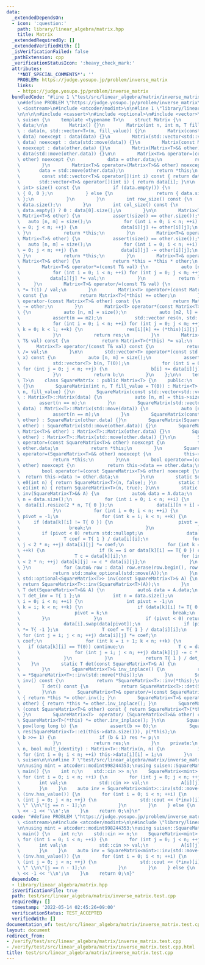 ```yaml
---
data:
  _extendedDependsOn:
  - icon: ':question:'
    path: library/linear_algebra/matrix.hpp
    title: Matrix
  _extendedRequiredBy: []
  _extendedVerifiedWith: []
  _isVerificationFailed: false
  _pathExtension: cpp
  _verificationStatusIcon: ':heavy_check_mark:'
  attributes:
    '*NOT_SPECIAL_COMMENTS*': ''
    PROBLEM: https://judge.yosupo.jp/problem/inverse_matrix
    links:
    - https://judge.yosupo.jp/problem/inverse_matrix
  bundledCode: "#line 1 \"test/src/linear_algebra/matrix/inverse_matrix.test.cpp\"\
    \n#define PROBLEM \"https://judge.yosupo.jp/problem/inverse_matrix\"\n\n#include\
    \ <iostream>\n#include <atcoder/modint>\n\n#line 1 \"library/linear_algebra/matrix.hpp\"\
    \n\n\n\n#include <cassert>\n#include <optional>\n#include <vector>\n\nnamespace\
    \ suisen {\n    template <typename T>\n    struct Matrix {\n        std::vector<std::vector<T>>\
    \ data;\n\n        Matrix() {}\n        Matrix(int n, int m, T fill_value = T(0))\
    \ : data(n, std::vector<T>(m, fill_value)) {}\n        Matrix(const std::vector<std::vector<T>>&\
    \ data) noexcept : data(data) {}\n        Matrix(std::vector<std::vector<T>>&&\
    \ data) noexcept : data(std::move(data)) {}\n        Matrix(const Matrix<T>& other)\
    \ noexcept : data(other.data) {}\n        Matrix(Matrix<T>&& other) noexcept :\
    \ data(std::move(other.data)) {}\n\n        Matrix<T>& operator=(const Matrix<T>&\
    \ other) noexcept {\n            data = other.data;\n            return *this;\n\
    \        }\n        Matrix<T>& operator=(Matrix<T>&& other) noexcept {\n     \
    \       data = std::move(other.data);\n            return *this;\n        }\n\n\
    \        const std::vector<T>& operator[](int i) const { return data[i]; }\n \
    \       std::vector<T>& operator[](int i) { return data[i]; }\n\n        std::pair<int,\
    \ int> size() const {\n            if (data.empty()) {\n                return\
    \ { 0, 0 };\n            } else {\n                return { data.size(), data[0].size()\
    \ };\n            }\n        }\n        int row_size() const {\n            return\
    \ data.size();\n        }\n        int col_size() const {\n            return\
    \ data.empty() ? 0 : data[0].size();\n        }\n\n        Matrix<T>& operator+=(const\
    \ Matrix<T>& other) {\n            assert(size() == other.size());\n         \
    \   auto [n, m] = size();\n            for (int i = 0; i < n; ++i) for (int j\
    \ = 0; j < m; ++j) {\n                data[i][j] += other[i][j];\n           \
    \ }\n            return *this;\n        }\n        Matrix<T>& operator-=(const\
    \ Matrix<T>& other) {\n            assert(size() == other.size());\n         \
    \   auto [n, m] = size();\n            for (int i = 0; i < n; ++i) for (int j\
    \ = 0; j < m; ++j) {\n                data[i][j] -= other[i][j];\n           \
    \ }\n            return *this;\n        }\n        Matrix<T>& operator*=(const\
    \ Matrix<T>& other) {\n            return *this = *this * other;\n        }\n\
    \        Matrix<T>& operator*=(const T& val) {\n            auto [n, m] = size();\n\
    \            for (int i = 0; i < n; ++i) for (int j = 0; j < m; ++j) {\n     \
    \           data[i][j] *= val;\n            }\n            return *this;\n   \
    \     }\n        Matrix<T>& operator/=(const T& val) {\n            return *this\
    \ *= T(1) / val;\n        }\n        Matrix<T> operator+(const Matrix<T>& other)\
    \ const {\n            return Matrix<T>(*this) += other;\n        }\n        Matrix<T>\
    \ operator-(const Matrix<T>& other) const {\n            return Matrix<T>(*this)\
    \ -= other;\n        }\n        Matrix<T> operator*(const Matrix<T>& other) const\
    \ {\n            auto [n, m] = size();\n            auto [m2, l] = other.size();\n\
    \            assert(m == m2);\n            std::vector res(n, std::vector(l, T(0)));\n\
    \            for (int i = 0; i < n; ++i) for (int j = 0; j < m; ++j) for (int\
    \ k = 0; k < l; ++k) {\n                res[i][k] += (*this)[i][j] * other[j][k];\n\
    \            }\n            return res;\n        }\n        Matrix<T> operator*(const\
    \ T& val) const {\n            return Matrix<T>(*this) *= val;\n        }\n  \
    \      Matrix<T> operator/(const T& val) const {\n            return Matrix<T>(*this)\
    \ /= val;\n        }\n\n        std::vector<T> operator*(const std::vector<T>&\
    \ x) const {\n            auto [n, m] = size();\n            assert(m == int(x.size()));\n\
    \            std::vector<T> b(n, T(0));\n            for (int i = 0; i < n; ++i)\
    \ for (int j = 0; j < m; ++j) {\n                b[i] += data[i][j] * x[j];\n\
    \            }\n            return b;\n        }\n    };\n\n    template <typename\
    \ T>\n    class SquareMatrix : public Matrix<T> {\n    public:\n        SquareMatrix()\
    \ {}\n        SquareMatrix(int n, T fill_value = T(0)) : Matrix<T>::Matrix(n,\
    \ n, fill_value) {}\n        SquareMatrix(const std::vector<std::vector<T>>& data)\
    \ : Matrix<T>::Matrix(data) {\n            auto [n, m] = this->size();\n     \
    \       assert(n == m);\n        }\n        SquareMatrix(std::vector<std::vector<T>>&&\
    \ data) : Matrix<T>::Matrix(std::move(data)) {\n            auto [n, m] = this->size();\n\
    \            assert(n == m);\n        }\n        SquareMatrix(const SquareMatrix<T>&\
    \ other) : SquareMatrix(other.data) {}\n        SquareMatrix(SquareMatrix<T>&&\
    \ other) : SquareMatrix(std::move(other.data)) {}\n        SquareMatrix(const\
    \ Matrix<T>& other) : Matrix<T>::Matrix(other.data) {}\n        SquareMatrix(Matrix<T>&&\
    \ other) : Matrix<T>::Matrix(std::move(other.data)) {}\n\n        SquareMatrix<T>&\
    \ operator=(const SquareMatrix<T>& other) noexcept {\n            this->data =\
    \ other.data;\n            return *this;\n        }\n        SquareMatrix<T>&\
    \ operator=(SquareMatrix<T>&& other) noexcept {\n            this->data = std::move(other.data);\n\
    \            return *this;\n        }\n\n        bool operator==(const SquareMatrix<T>&\
    \ other) noexcept {\n            return this->data == other.data;\n        }\n\
    \        bool operator!=(const SquareMatrix<T>& other) noexcept {\n          \
    \  return this->data != other.data;\n        }\n\n        static SquareMatrix<T>\
    \ e0(int n) { return SquareMatrix<T>(n, false); }\n        static SquareMatrix<T>\
    \ e1(int n) { return SquareMatrix<T>(n, true); }\n\n        static std::optional<SquareMatrix<T>>\
    \ inv(SquareMatrix<T>&& A) {\n            auto& data = A.data;\n            int\
    \ n = data.size();\n            for (int i = 0; i < n; ++i) {\n              \
    \  data[i].resize(2 * n, T{ 0 });\n                data[i][n + i] = T{ 1 };\n\
    \            }\n            for (int i = 0; i < n; ++i) {\n                int\
    \ pivot = -1;\n                for (int k = i; k < n; ++k) {\n               \
    \     if (data[k][i] != T{ 0 }) {\n                        pivot = k;\n      \
    \                  break;\n                    }\n                }\n        \
    \        if (pivot < 0) return std::nullopt;\n                data[i].swap(data[pivot]);\n\
    \                T coef = T{ 1 } / data[i][i];\n                for (int j = i;\
    \ j < 2 * n; ++j) data[i][j] *= coef;\n                for (int k = 0; k < n;\
    \ ++k) {\n                    if (k == i or data[k][i] == T{ 0 }) continue;\n\
    \                    T c = data[k][i];\n                    for (int j = i; j\
    \ < 2 * n; ++j) data[k][j] -= c * data[i][j];\n                }\n           \
    \ }\n            for (auto& row : data) row.erase(row.begin(), row.begin() + n);\n\
    \            return std::make_optional(std::move(A));\n        }\n        static\
    \ std::optional<SquareMatrix<T>> inv(const SquareMatrix<T>& A) {\n           \
    \ return SquareMatrix<T>::inv(SquareMatrix<T>(A));\n        }\n        static\
    \ T det(SquareMatrix<T>&& A) {\n            auto& data = A.data;\n           \
    \ T det_inv = T{ 1 };\n            int n = data.size();\n            for (int\
    \ i = 0; i < n; ++i) {\n                int pivot = -1;\n                for (int\
    \ k = i; k < n; ++k) {\n                    if (data[k][i] != T{ 0 }) {\n    \
    \                    pivot = k;\n                        break;\n            \
    \        }\n                }\n                if (pivot < 0) return T{ 0 };\n\
    \                data[i].swap(data[pivot]);\n                if (pivot != i) det_inv\
    \ *= T{ -1 };\n                T coef = T{ 1 } / data[i][i];\n               \
    \ for (int j = i; j < n; ++j) data[i][j] *= coef;\n                det_inv *=\
    \ coef;\n                for (int k = i + 1; k < n; ++k) {\n                 \
    \   if (data[k][i] == T(0)) continue;\n                    T c = data[k][i];\n\
    \                    for (int j = i; j < n; ++j) data[k][j] -= c * data[i][j];\n\
    \                }\n            }\n            return T{ 1 } / det_inv;\n    \
    \    }\n        static T det(const SquareMatrix<T>& A) {\n            return SquareMatrix<T>::det(SquareMatrix<T>(A));\n\
    \        }\n        SquareMatrix<T>& inv_inplace() {\n            return *this\
    \ = *SquareMatrix<T>::inv(std::move(*this));\n        }\n        SquareMatrix<T>\
    \ inv() const {\n            return *SquareMatrix<T>::inv(*this);\n        }\n\
    \        T det() const {\n            return SquareMatrix<T>::det(SquareMatrix<T>(*this));\n\
    \        }\n\n        SquareMatrix<T>& operator/=(const SquareMatrix<T>& other)\
    \ { return *this *= other.inv(); }\n        SquareMatrix<T>& operator/=(SquareMatrix<T>&&\
    \ other) { return *this *= other.inv_inplace(); }\n        SquareMatrix<T>  operator/\
    \ (const SquareMatrix<T>& other) const { return SquareMatrix<T>(*this) *= other.inv();\
    \ }\n        SquareMatrix<T>  operator/ (SquareMatrix<T>&& other) const { return\
    \ SquareMatrix<T>(*this) *= other.inv_inplace(); }\n\n        SquareMatrix<T>\
    \ pow(long long b) {\n            assert(b >= 0);\n            SquareMatrix<T>\
    \ res(SquareMatrix<T>::e1(this->data.size())), p(*this);\n            for (; b;\
    \ b >>= 1) {\n                if (b & 1) res *= p;\n                p *= p;\n\
    \            }\n            return res;\n        }\n    private:\n        SquareMatrix(int\
    \ n, bool mult_identity) : Matrix<T>::Matrix(n, n) {\n            if (mult_identity)\
    \ for (int i = 0; i < n; ++i) this->data[i][i] = 1;\n        }\n    };\n} // namespace\
    \ suisen\n\n\n#line 7 \"test/src/linear_algebra/matrix/inverse_matrix.test.cpp\"\
    \n\nusing mint = atcoder::modint998244353;\nusing suisen::SquareMatrix;\n\nint\
    \ main() {\n    int n;\n    std::cin >> n;\n    SquareMatrix<mint> A(n);\n   \
    \ for (int i = 0; i < n; ++i) {\n        for (int j = 0; j < n; ++j) {\n     \
    \       int val;\n            std::cin >> val;\n            A[i][j] = val;\n \
    \       }\n    }\n    auto inv = SquareMatrix<mint>::inv(std::move(A));\n    if\
    \ (inv.has_value()) {\n        for (int i = 0; i < n; ++i) {\n            for\
    \ (int j = 0; j < n; ++j) {\n                std::cout << (*inv)[i][j].val() <<\
    \ \" \\n\"[j == n - 1];\n            }\n        }\n    } else {\n        std::cout\
    \ << -1 << '\\n';\n    }\n    return 0;\n}\n"
  code: "#define PROBLEM \"https://judge.yosupo.jp/problem/inverse_matrix\"\n\n#include\
    \ <iostream>\n#include <atcoder/modint>\n\n#include \"library/linear_algebra/matrix.hpp\"\
    \n\nusing mint = atcoder::modint998244353;\nusing suisen::SquareMatrix;\n\nint\
    \ main() {\n    int n;\n    std::cin >> n;\n    SquareMatrix<mint> A(n);\n   \
    \ for (int i = 0; i < n; ++i) {\n        for (int j = 0; j < n; ++j) {\n     \
    \       int val;\n            std::cin >> val;\n            A[i][j] = val;\n \
    \       }\n    }\n    auto inv = SquareMatrix<mint>::inv(std::move(A));\n    if\
    \ (inv.has_value()) {\n        for (int i = 0; i < n; ++i) {\n            for\
    \ (int j = 0; j < n; ++j) {\n                std::cout << (*inv)[i][j].val() <<\
    \ \" \\n\"[j == n - 1];\n            }\n        }\n    } else {\n        std::cout\
    \ << -1 << '\\n';\n    }\n    return 0;\n}"
  dependsOn:
  - library/linear_algebra/matrix.hpp
  isVerificationFile: true
  path: test/src/linear_algebra/matrix/inverse_matrix.test.cpp
  requiredBy: []
  timestamp: '2022-05-14 02:45:26+09:00'
  verificationStatus: TEST_ACCEPTED
  verifiedWith: []
documentation_of: test/src/linear_algebra/matrix/inverse_matrix.test.cpp
layout: document
redirect_from:
- /verify/test/src/linear_algebra/matrix/inverse_matrix.test.cpp
- /verify/test/src/linear_algebra/matrix/inverse_matrix.test.cpp.html
title: test/src/linear_algebra/matrix/inverse_matrix.test.cpp
---
```


